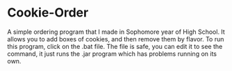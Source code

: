 # Cookie-Order
A simple ordering program that I made in Sophomore year of High School. It allows you to add boxes of cookies, and then remove them by flavor.
To run this program, click on the .bat file. The file is safe, you can edit it to see the command, it just runs the .jar program which has problems running on its own. 
